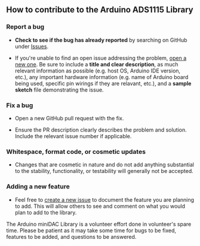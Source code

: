 ## How to contribute to the Arduino ADS1115 Library

### Report a bug

* **Check to see if the bug has already reported** by searching on GitHub under [Issues](https://github.com/TamojitSaha/LTC2633/issues).

* If you're unable to find an open issue addressing the problem, [open a new one](https://github.com/TamojitSaha/LTC2633/issues/new). Be sure to include a **title and clear description**, as much relevant information as possible (e.g. host OS, Arduino IDE version, etc.), any important hardware information (e.g. name of Arduino board being used, specific pin wirings if they are relavant, etc.), and a **sample sketch** file demonstrating the issue.

### Fix a bug

* Open a new GitHub pull request with the fix.

* Ensure the PR description clearly describes the problem and solution. Include the relevant issue number if applicable.

### Whitespace, format code, or cosmetic updates

* Changes that are cosmetic in nature and do not add anything substantial to the stability, functionality, or testability will generally not be accepted.

### Adding a new feature

* Feel free to [create a new issue](https://github.com/TamojitSaha/LTC2633/issues/new) to document the feature you are planning to add. This will allow others to see and comment on what you would plan to add to the library.


The Arduino miniDAC Library is a volunteer effort done in volunteer's spare time. Please be patient as it may take some time for bugs to be fixed, features to be added, and questions to be answered.
